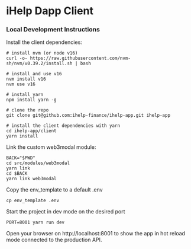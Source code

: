 # iHelp Dapp Client

### Local Development Instructions

Install the client dependencies:

```
# install nvm (or node v16)
curl -o- https://raw.githubusercontent.com/nvm-sh/nvm/v0.39.2/install.sh | bash

# install and use v16
nvm install v16
nvm use v16

# install yarn
npm install yarn -g
```

```
# clone the repo
git clone git@github.com:ihelp-finance/ihelp-app.git ihelp-app

# install the client dependencies with yarn
cd ihelp-app/client
yarn install
```

Link the custom web3modal module:
```
BACK="$PWD"
cd src/modules/web3modal
yarn link
cd $BACK
yarn link web3modal
```

Copy the env_template to a default .env
```
cp env_template .env
```

Start the project in dev mode on the desired port
```
PORT=8001 yarn run dev
```

Open your browser on http://localhost:8001 to show the app in hot reload mode connected to the production API.
